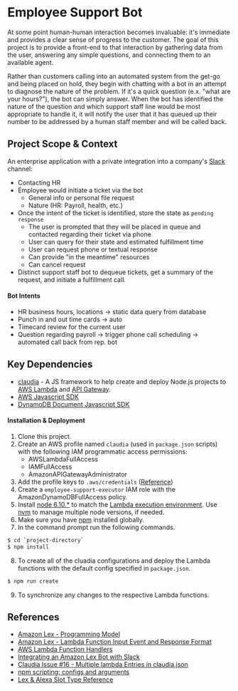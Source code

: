 Employee Support Bot
============

At some point human-human interaction becomes invaluable: it's immediate and provides a clear sense of progress to the customer. The goal of this project is to provide a front-end to that interaction by gathering data from the user, answering any simple questions, and connecting them to an available agent.

Rather than customers calling into an automated system from the get-go and being placed on hold, they begin with chatting with a bot in an attempt to diagnose the nature of the problem. If it's a quick question (e.x. "what are your hours?"), the bot can simply answer. When the bot has identified the nature of the question and which support staff line would be most appropriate to handle it, it will notify the user that it has queued up their number to be addressed by a human staff member and will be called back.

Project Scope & Context
------------

An enterprise application with a private integration into a company's [Slack](https://slack.com) channel:
- Contacting HR
- Employee would initiate a ticket via the bot
	- General info or personal file request
	- Nature (HR: Payroll, health, etc.)
- Once the intent of the ticket is identified, store the state as `pending response`
	- The user is prompted that they will be placed in queue and contacted regarding their ticket via phone
	- User can query for their state and estimated fulfillment time
	- User can request phone or textual response
	- Can provide "in the meantime" resources
	- Can cancel request
- Distinct support staff bot to dequeue tickets, get a summary of the request, and initiate a fulfillment call.

#### Bot Intents
- HR business hours, locations → static data query from database
- Punch in and out time cards → auto
- Timecard review for the current user
- Question regarding payroll → trigger phone call scheduling → automated call back from rep. bot

Key Dependencies
------------
* [claudia](https://github.com/claudiajs/claudia) - A JS framework to help create and deploy Node.js projects to [AWS Lambda](https://aws.amazon.com/documentation/lambda/) and [API Gateway](https://aws.amazon.com/api-gateway/).
* [AWS Javascript SDK](https://github.com/aws/aws-sdk-js)
* [DynamoDB Document Javascript SDK](https://github.com/awslabs/dynamodb-document-js-sdk)

#### Installation & Deployment
1. Clone this project.
2. Create an AWS profile named `claudia` (used in `package.json` scripts) with the following IAM programmatic access permissions:
    - AWSLambdaFullAccess
    - IAMFullAccess
    - AmazonAPIGatewayAdministrator
3. Add the profile keys to `.aws/credentials` ([Reference](https://claudiajs.com/tutorials/installing.html))
4. Create a `employee-support-executor` IAM role with the AmazonDynamoDBFullAccess policy.
5. Install [node 6.10.*](https://nodejs.org) to match the [Lambda execution environment](http://docs.aws.amazon.com/lambda/latest/dg/current-supported-versions.html). Use [nvm](https://modernfidelity.github.io/blog/multiple-node-versions-with-brew-and-nvm/) to manage multiple node versions, if needed.
6. Make sure you have [npm](https://www.npmjs.org/) installed globally.
7. In the command prompt run the following commands.
```sh
$ cd `project-directory`
$ npm install
```
8. To create all of the cluadia configurations and deploy the Lambda functions with the default config specified in `package.json`.
```sh
$ npm run create
```
9. To synchronize any changes to the respective Lambda functions.

References
------------
* [Amazon Lex - Programming Model](http://docs.aws.amazon.com/lambda/latest/dg/programming-model.html)
* [Amazon Lex - Lambda Function Input Event and Response Format](http://docs.aws.amazon.com/lex/latest/dg/lambda-input-response-format.html)
* [AWS Lambda Function Handlers](http://docs.aws.amazon.com/lambda/latest/dg/nodejs-prog-model-handler.html)
* [Integrating an Amazon Lex Bot with Slack](http://docs.aws.amazon.com/lex/latest/dg/slack-bot-association.html)
* [Claudia Issue #16 - Multiple lambda Entries in claudia.json](https://github.com/claudiajs/claudia/issues/16)
* [npm scripting: configs and arguments](http://www.marcusoft.net/2015/08/npm-scripting-configs-and-arguments.html)
* [Lex & Alexa Slot Type Reference](https://developer.amazon.com/public/solutions/alexa/alexa-skills-kit/docs/built-in-intent-ref/slot-type-reference)
